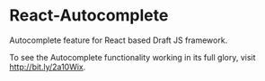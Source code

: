 # React-Autocomplete
Autocomplete feature for React based Draft JS framework.

To see the Autocomplete functionality working in its full glory, visit http://bit.ly/2a10Wix.
